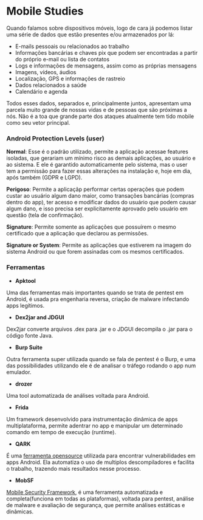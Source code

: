 # Mobile Studies 

Quando falamos sobre dispositivos móveis, logo de cara já podemos listar uma série de dados que estão presentes e/ou armazenados por lá:
- E-mails pessoais ou relacionados ao trabalho 
- Informações bancárias e chaves pix que podem ser encontradas a partir do próprio e-mail ou lista de contatos 
- Logs e informações de mensagens, assim como as próprias mensagens 
- Imagens, vídeos, áudios 
- Localização, GPS e informações de rastreio 
- Dados relacionados a saúde 
- Calendário e agenda 

Todos esses dados, separados e, principalmente juntos, apresentam uma parcela muito grande de nossas vidas e de pessoas que são próximas a nós. 
Não é a toa que grande parte dos ataques atualmente tem tido mobile como seu vetor principal. 


### Android Protection Levels (user) 

**Normal**: Esse é o padrão utilizado, permite a aplicação acessae features isoladas, que gerariam um mínimo risco as demais aplicações, ao usuário e ao sistema. E ele é garantido automaticamente pelo sistema, mas o user tem a permissão para fazer essas alterações na instalação e, hoje em dia, após também (GDPR e LGPD). 

**Perigoso**: Permite a aplicaçãp performar certas operações que podem custar ao usuário algum dano maior, como transações bancárias (compras dentro do app), ter acesso e modificar dados do usuário que podem causar algum dano, e isso precisa ser explicitamente aprovado pelo usuário em questão (tela de confirmação). 
 
**Signature**: Permite somente as aplicações que possuírem o mesmo certificado que a aplicação que declarou as permissões. 

**Signature or System**: Permite as aplicações que estiverem na imagem do sistema Android ou que forem assinadas com os mesmos certificados. 

### Ferramentas 
- **Apktool** 

Uma das ferramentas mais importantes quando se trata de pentest em Android, é usada pra engenharia reversa, criação de malware infectando apps legítimos. 

- **Dex2jar and JDGUI** 

Dex2jar converte arquivos .dex para .jar e o JDGUI decompila o .jar para o código fonte Java. 

- **Burp Suite**

Outra ferramenta super utilizada quando se fala de pentest é o Burp, e uma das possibilidades utilizando ele é de analisar o tráfego rodando o app num emulador. 

- **drozer** 

Uma tool automatizada de análises voltada para Android. 

- **Frida**

Um framework desenvolvido para instrumentação dinâmica de apps multiplataforma, permite adentrar no app e manipular um determinado comando em tempo de execução (runtime). 

- **QARK** 

É uma [ferramenta opensource](https://github.com/linkedin/qark) utilizada para encontrar vulnerabilidades em apps Android. Ela automatiza o uso de multiplos descompiladores e facilita o trabalho, trazendo mais resultados nesse processo. 

- **MobSF**

[Mobile Security Framework](https://github.com/MobSF/Mobile-Security-Framework-MobSF), é uma ferramenta automatizada e completa(funciona em todas as plataformas), voltada para pentest, análise de malware e avaliação de segurança, que permite análises estáticas e dinâmicas.
